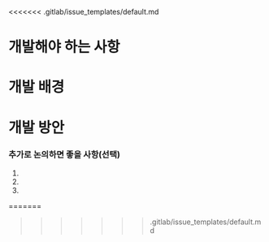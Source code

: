 <<<<<<< .gitlab/issue_templates/default.md
# 개발해야 하는 사항

# 개발 배경

# 개발 방안


### 추가로 논의하면 좋을 사항(선택)
1. 
2. 
3. 
=======

>>>>>>> .gitlab/issue_templates/default.md
